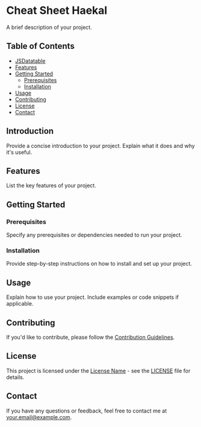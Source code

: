 # Cheat Sheet Haekal

A brief description of your project.

## Table of Contents

- [JSDatatable](#https://github.com/hcalldee/mycheatsheet/blob/main/jsCS.md)
- [Features](#features)
- [Getting Started](#getting-started)
  - [Prerequisites](#prerequisites)
  - [Installation](#installation)
- [Usage](#usage)
- [Contributing](#contributing)
- [License](#license)
- [Contact](#contact)

## Introduction

Provide a concise introduction to your project. Explain what it does and why it's useful.

## Features

List the key features of your project.

## Getting Started

### Prerequisites

Specify any prerequisites or dependencies needed to run your project.

### Installation

Provide step-by-step instructions on how to install and set up your project.

## Usage

Explain how to use your project. Include examples or code snippets if applicable.

## Contributing

If you'd like to contribute, please follow the [Contribution Guidelines](CONTRIBUTING.md).

## License

This project is licensed under the [License Name](LICENSE) - see the [LICENSE](LICENSE) file for details.

## Contact

If you have any questions or feedback, feel free to contact me at [your.email@example.com](mailto:your.email@example.com).
